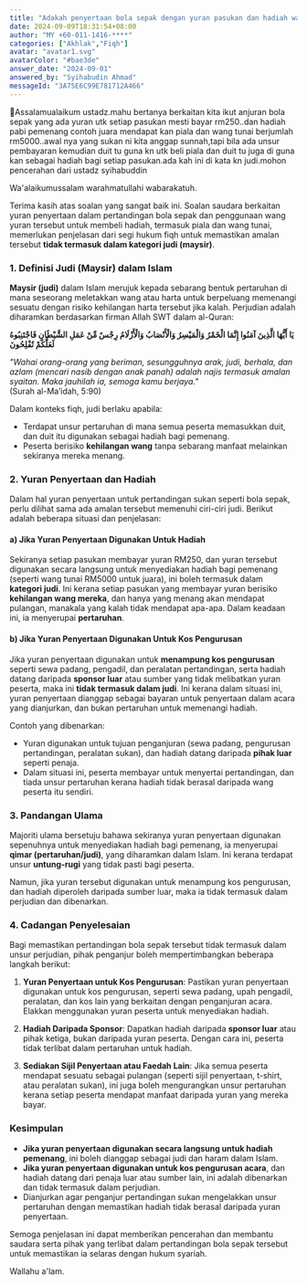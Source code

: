 ```yaml
---
title: "Adakah penyertaan bola sepak dengan yuran pasukan dan hadiah wang tunai dikategorikan sebagai judi?"
date: 2024-09-09T18:31:54+08:00
author: "MY +60-011-1416-****"
categories: ["Akhlak","Fiqh"]
avatar: "avatar1.svg"
avatarColor: "#bae3de"
answer_date: "2024-09-01"
answered_by: "Syihabudin Ahmad"
messageId: "3A75E6C99E781712A466"
---
```


🔴Assalamualaikum ustadz.mahu bertanya berkaitan kita ikut anjuran bola sepak yang ada yuran utk setiap pasukan mesti bayar rm250..dan hadiah pabi pemenang contoh juara mendapat kan piala dan wang tunai berjumlah rm5000..awal nya yang sukan ni kita anggap sunnah,tapi bila ada unsur pembayaran kemudian duit tu guna kn utk beli piala dan duit tu juga di guna kan sebagai hadiah bagi setiap pasukan.ada kah ini di kata kn judi.mohon pencerahan dari ustadz syihabuddin

<!--more-->

Wa'alaikumussalam warahmatullahi wabarakatuh.

Terima kasih atas soalan yang sangat baik ini. Soalan saudara berkaitan yuran penyertaan dalam pertandingan bola sepak dan penggunaan wang yuran tersebut untuk membeli hadiah, termasuk piala dan wang tunai, memerlukan penjelasan dari segi hukum fiqh untuk memastikan amalan tersebut **tidak termasuk dalam kategori judi (maysir)**.

### 1. **Definisi Judi (Maysir) dalam Islam**

**Maysir (judi)** dalam Islam merujuk kepada sebarang bentuk pertaruhan di mana seseorang meletakkan wang atau harta untuk berpeluang memenangi sesuatu dengan risiko kehilangan harta tersebut jika kalah. Perjudian adalah diharamkan berdasarkan firman Allah SWT dalam al-Quran:

**يَا أَيُّهَا الَّذِينَ آمَنُوا إِنَّمَا الْخَمْرُ وَالْمَيْسِرُ وَالْأَنْصَابُ وَالْأَزْلَامُ رِجْسٌ مِّنْ عَمَلِ الشَّيْطَانِ فَاجْتَنِبُوهُ لَعَلَّكُمْ تُفْلِحُونَ**

_"Wahai orang-orang yang beriman, sesungguhnya arak, judi, berhala, dan azlam (mencari nasib dengan anak panah) adalah najis termasuk amalan syaitan. Maka jauhilah ia, semoga kamu berjaya."_  
(Surah al-Ma’idah, 5:90)

Dalam konteks fiqh, judi berlaku apabila:
- Terdapat unsur pertaruhan di mana semua peserta memasukkan duit, dan duit itu digunakan sebagai hadiah bagi pemenang.
- Peserta berisiko **kehilangan wang** tanpa sebarang manfaat melainkan sekiranya mereka menang.

### 2. **Yuran Penyertaan dan Hadiah**

Dalam hal yuran penyertaan untuk pertandingan sukan seperti bola sepak, perlu dilihat sama ada amalan tersebut memenuhi ciri-ciri judi. Berikut adalah beberapa situasi dan penjelasan:

#### a) **Jika Yuran Penyertaan Digunakan Untuk Hadiah**

Sekiranya setiap pasukan membayar yuran RM250, dan yuran tersebut digunakan secara langsung untuk menyediakan hadiah bagi pemenang (seperti wang tunai RM5000 untuk juara), ini boleh termasuk dalam **kategori judi**. Ini kerana setiap pasukan yang membayar yuran berisiko **kehilangan wang mereka**, dan hanya yang menang akan mendapat pulangan, manakala yang kalah tidak mendapat apa-apa. Dalam keadaan ini, ia menyerupai **pertaruhan**.

#### b) **Jika Yuran Penyertaan Digunakan Untuk Kos Pengurusan**

Jika yuran penyertaan digunakan untuk **menampung kos pengurusan** seperti sewa padang, pengadil, dan peralatan pertandingan, serta hadiah datang daripada **sponsor luar** atau sumber yang tidak melibatkan yuran peserta, maka ini **tidak termasuk dalam judi**. Ini kerana dalam situasi ini, yuran penyertaan dianggap sebagai bayaran untuk penyertaan dalam acara yang dianjurkan, dan bukan pertaruhan untuk memenangi hadiah.

Contoh yang dibenarkan:
- Yuran digunakan untuk tujuan penganjuran (sewa padang, pengurusan pertandingan, peralatan sukan), dan hadiah datang daripada **pihak luar** seperti penaja.
- Dalam situasi ini, peserta membayar untuk menyertai pertandingan, dan tiada unsur pertaruhan kerana hadiah tidak berasal daripada wang peserta itu sendiri.

### 3. **Pandangan Ulama**

Majoriti ulama bersetuju bahawa sekiranya yuran penyertaan digunakan sepenuhnya untuk menyediakan hadiah bagi pemenang, ia menyerupai **qimar (pertaruhan/judi)**, yang diharamkan dalam Islam. Ini kerana terdapat unsur **untung-rugi** yang tidak pasti bagi peserta.

Namun, jika yuran tersebut digunakan untuk menampung kos pengurusan, dan hadiah diperoleh daripada sumber luar, maka ia tidak termasuk dalam perjudian dan dibenarkan.

### 4. **Cadangan Penyelesaian**

Bagi memastikan pertandingan bola sepak tersebut tidak termasuk dalam unsur perjudian, pihak penganjur boleh mempertimbangkan beberapa langkah berikut:

1. **Yuran Penyertaan untuk Kos Pengurusan**: Pastikan yuran penyertaan digunakan untuk kos pengurusan, seperti sewa padang, upah pengadil, peralatan, dan kos lain yang berkaitan dengan penganjuran acara. Elakkan menggunakan yuran peserta untuk menyediakan hadiah.

2. **Hadiah Daripada Sponsor**: Dapatkan hadiah daripada **sponsor luar** atau pihak ketiga, bukan daripada yuran peserta. Dengan cara ini, peserta tidak terlibat dalam pertaruhan untuk hadiah.

3. **Sediakan Sijil Penyertaan atau Faedah Lain**: Jika semua peserta mendapat sesuatu sebagai pulangan (seperti sijil penyertaan, t-shirt, atau peralatan sukan), ini juga boleh mengurangkan unsur pertaruhan kerana setiap peserta mendapat manfaat daripada yuran yang mereka bayar.

### Kesimpulan

- **Jika yuran penyertaan digunakan secara langsung untuk hadiah pemenang**, ini boleh dianggap sebagai judi dan haram dalam Islam.
- **Jika yuran penyertaan digunakan untuk kos pengurusan acara**, dan hadiah datang dari penaja luar atau sumber lain, ini adalah dibenarkan dan tidak termasuk dalam perjudian.
- Dianjurkan agar penganjur pertandingan sukan mengelakkan unsur pertaruhan dengan memastikan hadiah tidak berasal daripada yuran penyertaan.

Semoga penjelasan ini dapat memberikan pencerahan dan membantu saudara serta pihak yang terlibat dalam pertandingan bola sepak tersebut untuk memastikan ia selaras dengan hukum syariah.

Wallahu a'lam.
